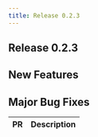 ```yaml
---
title: Release 0.2.3
---
```


## Release 0.2.3

## New Features

## Major Bug Fixes

| PR | Description |
| --- | --- |
